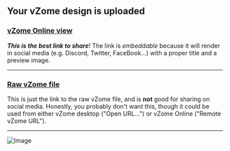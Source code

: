 ## Your vZome design is uploaded

### [vZome Online view][embed]

***This is the best link to share***!  The link is *embeddable* because it will render in social media (e.g. Discord, Twitter, FaceBook...) with a proper title and a preview image.

---

### [Raw vZome file][raw]

This is just the link to the raw vZome file, and is **not** good for
sharing on social media.
Honestly, you probably don't want this, though it could be used from either
vZome desktop ("Open URL...") or vZome Online ("Remote vZome URL").

---

![Image](<three-zonohedraw:dissection.png>)


[embed]: <https://vzome.com/app/embed.py?url=https://raw.githubusercontent.com/John-Kostick/vzome-sharing/main/2021/08/31/21-26-29-three-zonohedraw%253Adissection/three-zonohedraw%3Adissection.vZome>
[raw]: <https://raw.githubusercontent.com/John-Kostick/vzome-sharing/main/2021/08/31/21-26-29-three-zonohedraw%3Adissection/three-zonohedraw:dissection.vZome>
